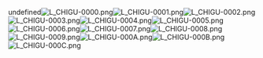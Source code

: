 undefined![L_CHIGU-0000.png](https://raw.githubusercontent.com/Klokinator/FE-Repo/main/Portrait%20Repository/FE09%20Mugs%20(Path%20of%20Radiance)/FE9%20Vanilla%20Mugs%20(Ingame%20Rips)/Generic%20Laguz%20Crow/L_CHIGU-0000.png "L_CHIGU-0000.png")![L_CHIGU-0001.png](https://raw.githubusercontent.com/Klokinator/FE-Repo/main/Portrait%20Repository/FE09%20Mugs%20(Path%20of%20Radiance)/FE9%20Vanilla%20Mugs%20(Ingame%20Rips)/Generic%20Laguz%20Crow/L_CHIGU-0001.png "L_CHIGU-0001.png")![L_CHIGU-0002.png](https://raw.githubusercontent.com/Klokinator/FE-Repo/main/Portrait%20Repository/FE09%20Mugs%20(Path%20of%20Radiance)/FE9%20Vanilla%20Mugs%20(Ingame%20Rips)/Generic%20Laguz%20Crow/L_CHIGU-0002.png "L_CHIGU-0002.png")![L_CHIGU-0003.png](https://raw.githubusercontent.com/Klokinator/FE-Repo/main/Portrait%20Repository/FE09%20Mugs%20(Path%20of%20Radiance)/FE9%20Vanilla%20Mugs%20(Ingame%20Rips)/Generic%20Laguz%20Crow/L_CHIGU-0003.png "L_CHIGU-0003.png")![L_CHIGU-0004.png](https://raw.githubusercontent.com/Klokinator/FE-Repo/main/Portrait%20Repository/FE09%20Mugs%20(Path%20of%20Radiance)/FE9%20Vanilla%20Mugs%20(Ingame%20Rips)/Generic%20Laguz%20Crow/L_CHIGU-0004.png "L_CHIGU-0004.png")![L_CHIGU-0005.png](https://raw.githubusercontent.com/Klokinator/FE-Repo/main/Portrait%20Repository/FE09%20Mugs%20(Path%20of%20Radiance)/FE9%20Vanilla%20Mugs%20(Ingame%20Rips)/Generic%20Laguz%20Crow/L_CHIGU-0005.png "L_CHIGU-0005.png")![L_CHIGU-0006.png](https://raw.githubusercontent.com/Klokinator/FE-Repo/main/Portrait%20Repository/FE09%20Mugs%20(Path%20of%20Radiance)/FE9%20Vanilla%20Mugs%20(Ingame%20Rips)/Generic%20Laguz%20Crow/L_CHIGU-0006.png "L_CHIGU-0006.png")![L_CHIGU-0007.png](https://raw.githubusercontent.com/Klokinator/FE-Repo/main/Portrait%20Repository/FE09%20Mugs%20(Path%20of%20Radiance)/FE9%20Vanilla%20Mugs%20(Ingame%20Rips)/Generic%20Laguz%20Crow/L_CHIGU-0007.png "L_CHIGU-0007.png")![L_CHIGU-0008.png](https://raw.githubusercontent.com/Klokinator/FE-Repo/main/Portrait%20Repository/FE09%20Mugs%20(Path%20of%20Radiance)/FE9%20Vanilla%20Mugs%20(Ingame%20Rips)/Generic%20Laguz%20Crow/L_CHIGU-0008.png "L_CHIGU-0008.png")![L_CHIGU-0009.png](https://raw.githubusercontent.com/Klokinator/FE-Repo/main/Portrait%20Repository/FE09%20Mugs%20(Path%20of%20Radiance)/FE9%20Vanilla%20Mugs%20(Ingame%20Rips)/Generic%20Laguz%20Crow/L_CHIGU-0009.png "L_CHIGU-0009.png")![L_CHIGU-000A.png](https://raw.githubusercontent.com/Klokinator/FE-Repo/main/Portrait%20Repository/FE09%20Mugs%20(Path%20of%20Radiance)/FE9%20Vanilla%20Mugs%20(Ingame%20Rips)/Generic%20Laguz%20Crow/L_CHIGU-000A.png "L_CHIGU-000A.png")![L_CHIGU-000B.png](https://raw.githubusercontent.com/Klokinator/FE-Repo/main/Portrait%20Repository/FE09%20Mugs%20(Path%20of%20Radiance)/FE9%20Vanilla%20Mugs%20(Ingame%20Rips)/Generic%20Laguz%20Crow/L_CHIGU-000B.png "L_CHIGU-000B.png")![L_CHIGU-000C.png](https://raw.githubusercontent.com/Klokinator/FE-Repo/main/Portrait%20Repository/FE09%20Mugs%20(Path%20of%20Radiance)/FE9%20Vanilla%20Mugs%20(Ingame%20Rips)/Generic%20Laguz%20Crow/L_CHIGU-000C.png "L_CHIGU-000C.png")